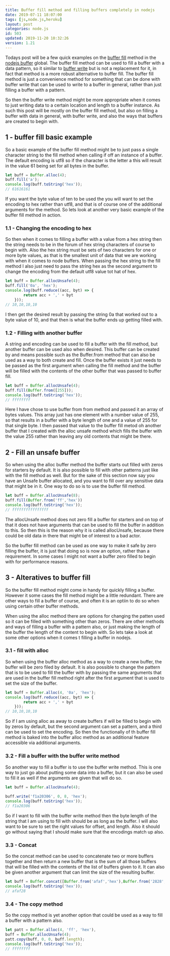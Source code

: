 ```yaml
---
title: Buffer fill method and filling buffers completely in nodejs
date: 2019-07-11 18:07:00
tags: [js,node.js,heroku]
layout: post
categories: node.js
id: 503
updated: 2019-11-20 10:32:26
version: 1.21
---
```


Todays post will be a few quick examples on the [buffer fill](https://nodejs.org/api/buffer.html#buffer_buf_fill_value_offset_end_encoding) method in the [nodejs buffer](/2018/02/07/nodejs-buffer/) global. The buffer fill method can be used to fill a buffer with a data pattern, so it similar to [buffer write](/2019/08/06/nodejs-buffer-write/) but is not a replacement for it, in fact that method is a more robust alternative to buffer fill. The buffer fill method is just a convenience method for something that can be done with buffer write that can be used to write to a buffer in general, rather than just filling a buffer with a pattern.

So then the buffer write method might be more appropriate when it comes to just writing data to a certain location and length to a buffer instance. As such this post will be mostly on the buffer fill method, but also on filling a buffer with data in general, with buffer write, and also the ways that buffers are created to begin with.

<!-- more -->

## 1 - buffer fill basic example

So a basic example of the buffer fill method might be to just pass a single character string to the fill method when calling if off an instance of a buffer. The default encoding is utf8 so if the character is the letter a this will result in the value 61 being set for all bytes in the buffer.

```js
let buff = Buffer.alloc(4);
buff.fill('a');
console.log(buff.toString('hex'));
// 61616161

```

If you want the byte value of ten to be used the you will want to set the encoding to hex rather than utf8, and that is of course one of the additional arguments for the method. So lets look at another very basic example of the buffer fill method in action.

### 1.1 - Changing the encoding to hex

So then when it comes to filling a buffer with a value from a hex string then the string needs to be in the forum of hex string characters of course to begin with. Also the hex string must be sets of two characters for one or more byte values, as that is the smallest unit of data that we are working with when it comes to node buffers. When passing the hex string to the fill method I also just need to pass the string hex as the second argument to change the encoding from the default utf8 value tot hat of hex.

```js
let buff = Buffer.allocUnsafe(4);
buff.fill('0a', 'hex');
console.log(buff.reduce((acc, byt) => {
        return acc + ',' + byt
    }));
// 10,10,10,10
```

I then get the desired result by passing the string 0a that worked out to a byte value of 10, and that then is what the buffer ends up getting filled with.

### 1.2 - Filling with another buffer

A string and encoding can be used to fill a buffer with the fill method, but another buffer can be used also when desired. This buffer can be created by and means possible such as the Buffer.from method that can also be used as a way to both create and fill. Once the buffer exists it just needs to be passed as the first argument when calling the fill method and the buffer will be filled with the contents of the other buffer that was passed to buffer fill.

```js
let buff = Buffer.allocUnsafe(4);
buff.fill(Buffer.from([255]));
console.log(buff.toString('hex'));
// ffffffff
```

Here I have chose to use buffer from from method and passed it an array of bytes values. This array just has one element with a number value of 255, so that results in a buffer with a byte length of one and a value of 255 for that single byte. I then passed that value to the buffer fill metod oh another buffer that I created with the alloc unsafe method which fills the buffer with the value 255 rather than leaving any old contents that might be there.

## 2 - Fill an unsafe buffer

So when using the alloc buffer method the buffer starts out filled with zeros for starters by default. It is also possible to fill with other patterns just like with the fill method as well. But for the sake of this section now say you have an Unsafe buffer allocated, and you want to fill over any sensitive data that might be in it. One way to do so is to use the buffer fill method.

```js
let buff = Buffer.allocUnsafe(8);
buff.fill(Buffer.from('ff','hex'))
console.log(buff.toString('hex'));
// ffffffffffffffff
```

The allocUnsafe method does not zero fill a buffer for starters and on top of that it does not have arguments that can be used to fill the buffer in addition to this. So then this is the reason why it is called allocUnsafe, because there could be old data in there that might be of interest to a bad actor. 

So the buffer fill method can be used as one way to make it safe by zero filling the buffer, it is just that doing so is now an option, rather than a requirement. In some cases I might not want a buffer zero filled to begin with for performance reasons.

## 3 - Alteratives to buffer fill

So the buffer fill method might come in handy for quickly filling a buffer. However it some cases the fill method might be a little redundant. There are other ways to fill a buffer of course, and often it is an optiin to do so when using certain other buffer methods. 

When using the alloc method there are options for changing the patten used so it can be filled with something other than zeros. There are other methods and ways of filling a buffer with a pattern also, or just making the length of the buffer the length of the content to begin with. So lets take a look at some other options when it comes t filling a buffer in nodejs.

### 3.1 - fill with alloc

So when using the buffer alloc method as a way to create a new buffer, the buffer will be zero filed by default. It is also possible to change the pattern that is to be used to fill the buffer with by passing the same arguments that are used in the buffer fill method right after the first argument that is used to set the size of the buffer.

```js
let buff = Buffer.alloc(4, '0a', 'hex');
console.log(buff.reduce((acc, byt) => {
        return acc + ',' + byt
    }));
// 10,10,10,10
```

So if I am using alloc as away to create buffers if will be filled to begin with by zeros by default, but the second argument can set a pattern, and a third can be used to set the encoding. So then the functionally of th buffer fill method is baked into the buffer alloc method as an additional feature accessible via additional arguments.

### 3.2 - Fill a buffer with the buffer write method

So another way to fill a buffer is to use the buffer write method. This is one way to just go about putting some data into a buffer, but it can also be used to fill it as well if the arguments are given that will do so.

```js
let buff = Buffer.allocUnsafe(4);
 
buff.write('f1a20306', 0, 8, 'hex');
console.log(buff.toString('hex'));
// f1a20306
```

So if I want to fill with the buffer write method then the byte length of the string that I am using to fill with should be as long as the buffer. I will also want to be sure to set the right values for offset, and length. Also it should go without saying that I should make sure that the encodings match up also.

### 3.3 - Concat

So the concat method can be used to concatenate two or more buffers together and then return a new buffer that is the sum of all those buffers that will be filled with the contents of the list of buffers given to it. It can also be given another argument that can limit the size of the resulting buffer.

```js
let buff = Buffer.concat([Buffer.from('afaf','hex'),Buffer.from('2828','hex')], 3);
console.log(buff.toString('hex'));
// afaf28
```

### 3.4 - The copy method

So the copy method is yet another option that could be used as a way to fill a buffer with a pattern also.

```js
let patt = Buffer.alloc(4, 'ff', 'hex'),
buff = Buffer.allocUnsafe(4);
patt.copy(buff, 0, 0, buff.length);
console.log(buff.toString('hex'));
// ffffffff
```